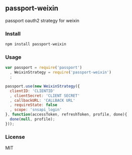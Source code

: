 ## passport-weixin
passport oauth2 strategy for weixin

### Install

```bash
npm install passport-weixin
```

### Usage

```js
var passport = require('passport')
  , WeixinStrategy = require('passport-weixin')
  ;

passport.use(new WeixinStrategy({
  clientID: 'CLIENTID'
  , clientSecret: 'CLIENT SECRET'
  , callbackURL: 'CALLBACK URL'
  , requireState: false
  , scope: 'snsapi_login'
}, function(accessToken, refreshToken, profile, done){
  done(null, profile);
}));
```

### License
MIT